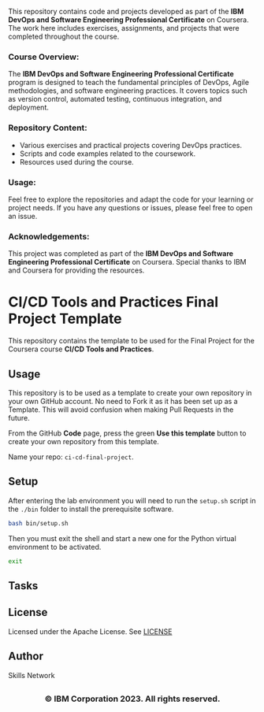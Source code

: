 This repository contains code and projects developed as part of the **IBM DevOps and Software Engineering Professional Certificate** on Coursera. The work here includes exercises, assignments, and projects that were completed throughout the course.

### Course Overview:
The **IBM DevOps and Software Engineering Professional Certificate** program is designed to teach the fundamental principles of DevOps, Agile methodologies, and software engineering practices. It covers topics such as version control, automated testing, continuous integration, and deployment.

### Repository Content:
- Various exercises and practical projects covering DevOps practices.
- Scripts and code examples related to the coursework.
- Resources used during the course.

### Usage:
Feel free to explore the repositories and adapt the code for your learning or project needs. If you have any questions or issues, please feel free to open an issue.

### Acknowledgements:
This project was completed as part of the **IBM DevOps and Software Engineering Professional Certificate** on Coursera. Special thanks to IBM and Coursera for providing the resources.

# CI/CD Tools and Practices Final Project Template

This repository contains the template to be used for the Final Project for the Coursera course **CI/CD Tools and Practices**.

## Usage

This repository is to be used as a template to create your own repository in your own GitHub account. No need to Fork it as it has been set up as a Template. This will avoid confusion when making Pull Requests in the future.

From the GitHub **Code** page, press the green **Use this template** button to create your own repository from this template.

Name your repo: `ci-cd-final-project`.

## Setup

After entering the lab environment you will need to run the `setup.sh` script in the `./bin` folder to install the prerequisite software.

```bash
bash bin/setup.sh
```

Then you must exit the shell and start a new one for the Python virtual environment to be activated.

```bash
exit
```

## Tasks


## License

Licensed under the Apache License. See [LICENSE](/LICENSE)

## Author

Skills Network

## <h3 align="center"> © IBM Corporation 2023. All rights reserved. <h3/>
